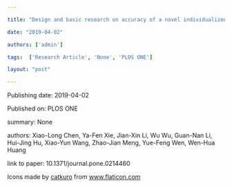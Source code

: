 ---
title: "Design and basic research on accuracy of a novel individualized three-dimensional printed navigation template in atlantoaxial pedicle screw placement"
date: "2019-04-02"
authors: ['admin']
tags:  ['Research Article', 'None', 'PLOS ONE']
layout: "post"
---
Publishing date: 2019-04-02

Published on: PLOS ONE

summary: None

authors: Xiao-Long Chen, Ya-Fen Xie, Jian-Xin Li, Wu Wu, Guan-Nan Li, Hui-Jing Hu, Xiao-Yun Wang, Zhao-Jian Meng, Yue-Feng Wen, Wen-Hua Huang

link to paper: 10.1371/journal.pone.0214460

Icons made by <a href="https://www.flaticon.com/free-icon/bookshelves_3576884" title="catkuro">catkuro</a> from <a href="https://www.flaticon.com/" title="Flaticon"> www.flaticon.com</a>
